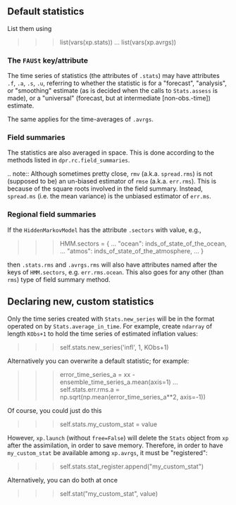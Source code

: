 ## Default statistics

List them using
>>> list(vars(xp.stats))
... list(vars(xp.avrgs))

### The `FAUSt` key/attribute

The time series of statistics (the attributes of `.stats`) may have attributes
`.f`, `.a`, `.s`, `.u`, referring to whether the statistic is for a "forecast",
"analysis", or "smoothing" estimate (as is decided when the calls to
`Stats.assess` is made), or a "universal" (forecast, but at intermediate
[non-obs.-time]) estimate.

The same applies for the time-averages of `.avrgs`.

### Field summaries

The statistics are also averaged in space.
This is done according to the methods listed in `dpr.rc.field_summaries`.

.. note::
    Although sometimes pretty close, `rmv` (a.k.a. `spread.rms`) is not (supposed
    to be) an un-biased estimator of `rmse` (a.k.a. `err.rms`).  This is because
    of the square roots involved in the field summary.  Instead, `spread.ms` (i.e.
    the mean variance) is the unbiased estimator of `err.ms`.

### Regional field summaries

If the `HiddenMarkovModel` has the attribute `.sectors` with value, e.g.,
>>> HMM.sectors = {
...     "ocean": inds_of_state_of_the_ocean,
...     "atmos": inds_of_state_of_the_atmosphere,
... }

then `.stats.rms` and `.avrgs.rms` will also have attributes
named after the keys of `HMM.sectors`, e.g. `err.rms.ocean`.
This also goes for any other (than `rms`) type of field summary method.

## Declaring new, custom statistics

Only the time series created with `Stats.new_series` will be in the format
operated on by `Stats.average_in_time`.  For example, create `ndarray` of
length `KObs+1` to hold the time series of estimated inflation values:
>>> self.stats.new_series('infl', 1, KObs+1)

Alternatively you can overwrite a default statistic; for example:
>>> error_time_series_a = xx - ensemble_time_series_a.mean(axis=1)
... self.stats.err.rms.a = np.sqrt(np.mean(error_time_series_a**2, axis=-1))

Of course, you could just do this
>>> self.stats.my_custom_stat = value

However, `xp.launch` (without `free=False`) will delete the `Stats` object from
`xp` after the assimilation, in order to save memory.  Therefore, in order to
have `my_custom_stat` be available among `xp.avrgs`, it must be "registered":
>>> self.stats.stat_register.append("my_custom_stat")

Alternatively, you can do both at once
>>> self.stat("my_custom_stat", value)
